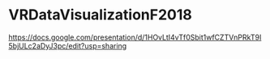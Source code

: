 # VRDataVisualizationF2018

https://docs.google.com/presentation/d/1HOvLtI4vTf0Sbit1wfCZTVnPRkT9I5bjULc2aDyJ3pc/edit?usp=sharing
